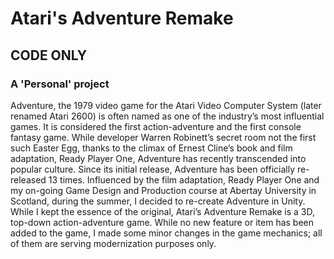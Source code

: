 # Atari's Adventure Remake
## CODE ONLY
### A 'Personal' project
Adventure, the 1979 video game for the Atari Video Computer System (later renamed Atari 2600) is often named as one of the industry’s most influential games. It is considered the first action-adventure and the first console fantasy game. While developer Warren Robinett’s secret room not the first such Easter Egg, thanks to the climax of Ernest Cline’s book and film adaptation, Ready Player One, Adventure has recently transcended into popular culture.
Since its initial release, Adventure has been officially re-released 13 times. 
Influenced by the film adaptation, Ready Player One and my on-going Game Design and Production course at Abertay University in Scotland, during the summer, I decided to re-create Adventure in Unity.
While I kept the essence of the original, Atari’s Adventure Remake is a 3D, top-down action-adventure game. While no new feature or item has been added to the game, I made some minor changes in the game mechanics; all of them are serving modernization purposes only.
